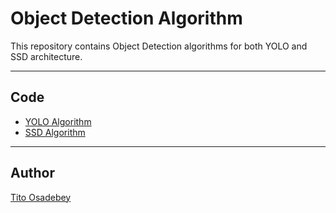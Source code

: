 # Object Detection Algorithm
<p>
This repository contains Object Detection algorithms for both YOLO and SSD architecture.
</p>
<hr>

## Code
* [YOLO Algorithm](https://github.com/titoausten/NBA-Career-Longevity-Prediction-/blob/main/AI%20Challenge%20NBR.ipynb)
* [SSD Algorithm](https://github.com/titoausten/NBA-Career-Longevity-Prediction-/blob/main/AI%20Challenge%20NBR.ipynb)
<hr>

## Author
[Tito Osadebey](https://www.linkedin.com/in/tito-osadebe)
